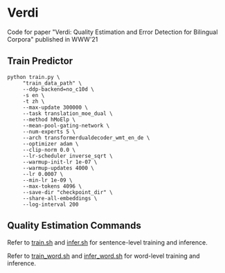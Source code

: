 # Verdi
Code for paper "Verdi: Quality Estimation and Error Detection for Bilingual Corpora" published in WWW'21


## Train Predictor 
```shell
python train.py \
     "train_data_path" \
     --ddp-backend=no_c10d \
     -s en \
     -t zh \
     --max-update 300000 \
     --task translation_moe_dual \
     --method hMoElp \
     --mean-pool-gating-network \
     --num-experts 5 \
     --arch transformerdualdecoder_wmt_en_de \
     --optimizer adam \
     --clip-norm 0.0 \
     --lr-scheduler inverse_sqrt \
     --warmup-init-lr 1e-07 \
     --warmup-updates 4000 \
     --lr 0.0007 \
     --min-lr 1e-09 \
     --max-tokens 4096 \
     --save-dir "checkpoint_dir" \
     --share-all-embeddings \
     --log-interval 200
```

## Quality Estimation Commands

Refer to [train.sh](train.sh) and [infer.sh](infer.sh) for sentence-level training and inference.

Refer to [train_word.sh](train_word.sh) and [infer_word.sh](infer_word.sh) for word-level training and inference.
